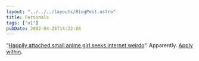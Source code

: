```yaml
---
layout: "../../../layouts/BlogPost.astro"
title: Personals
tags: ["v1"]
pubDate: 2002-04-25T14:22:08
---
```


&#8220;[Happily attached small anime girl seeks internet weirdo][1]&#8220;. Apparently. [Apply within][2].

[1]: http://www.orbyn.com/cult/archive/2002_04_01_index.htm#75808364 "More weirdos hassle Robyn"
[2]: http://www.orbyn.com/cult/ "The Cult of Orbyn"
